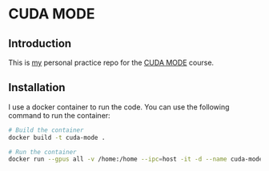 # CUDA MODE

## Introduction
This is [my](https://github.com/kamalojasv181) personal practice repo for the [CUDA MODE](https://github.com/cuda-mode) course.

## Installation
I use a docker container to run the code. You can use the following command to run the container:
```bash
# Build the container
docker build -t cuda-mode .

# Run the container
docker run --gpus all -v /home:/home --ipc=host -it -d --name cuda-mode-container cuda-mode
```
